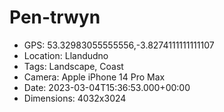 # Pen-trwyn

- GPS: 53.32983055555556,-3.8274111111111107
- Location: Llandudno
- Tags: Landscape, Coast
- Camera: Apple iPhone 14 Pro Max
- Date: 2023-03-04T15:36:53.000+00:00
- Dimensions: 4032x3024
